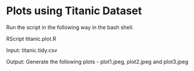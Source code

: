 # Plots using Titanic Dataset

Run the script in the following way in the bash shell.

RScript titanic.plot.R

Input: titanic.tidy.csv

Output: Generate the following plots - plot1.jpeg, plot2.jpeg and plot3.jpeg
